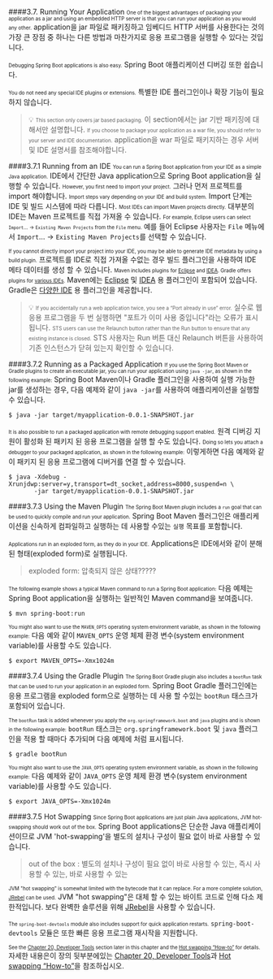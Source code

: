 ####3.7. Running Your Application
<small><small>One of the biggest advantages of packaging your application as a jar and using an embedded HTTP server is that you can run your application as you would any other.</small></small>
application을 jar 파일로 패키징하고 임베디드 HTTP 서버를 사용한다는 것의 가장 큰 장점 중 하나는 다른 방법과 마찬가지로 응용 프로그램을 실행할 수 있다는 것입니다.

<small><small>Debugging Spring Boot applications is also easy.</small></small>
Spring Boot 애플리케이션 디버깅 또한 쉽습니다.

<small><small>You do not need any special IDE plugins or extensions.</small></small>
특별한 IDE 플러그인이나 확장 기능이 필요하지 않습니다.

>:bulb:
<small><small>This section only covers jar based packaging.</small></small>
이 section에서는 jar 기반 패키징에 대해서만 설명합니다.
<small><small>If you choose to package your application as a war file, you should refer to your server and IDE documentation.</small></small>
application을 war 파일로 패키지하는 경우 서버 및 IDE 설명서를 참조해야합니다.

####3.7.1 Running from an IDE
<small><small>You can run a Spring Boot application from your IDE as a simple Java application.</small></small>
IDE에서 간단한 Java application으로 Spring Boot application을 실행할 수 있습니다.
<small><small>However, you first need to import your project.</small></small>
그러나 먼저 프로젝트를 import 해야합니다.
<small><small>Import steps vary depending on your IDE and build system.</small></small>
Import 단계는 IDE 및 빌드 시스템에 따라 다릅니다.
<small><small>Most IDEs can import Maven projects directly.</small></small>
대부분의 IDE는 Maven 프로젝트를 직접 가져올 수 있습니다.
<small><small>For example, Eclipse users can select `Import`…​ → `Existing Maven Projects` from the `File` menu.</small></small>
예를 들어 Eclipse 사용자는 `File` 메뉴에서 `Import`…​ → `Existing Maven Projects`를 선택할 수 있습니다.

<small><small>If you cannot directly import your project into your IDE, you may be able to generate IDE metadata by using a build plugin.</small></small>
프로젝트를 IDE로 직접 가져올 수없는 경우 빌드 플러그인을 사용하여 IDE 메타 데이터를 생성 할 수 있습니다.
<small><small>Maven includes plugins for [Eclipse](https://maven.apache.org/plugins/maven-eclipse-plugin/) and [IDEA](https://maven.apache.org/plugins/maven-idea-plugin/). Gradle offers plugins for [various IDEs](https://docs.gradle.org/4.2.1/userguide/userguide.html).</small></small>
Maven에는 [Eclipse](https://maven.apache.org/plugins/maven-eclipse-plugin/) 및 [IDEA](https://maven.apache.org/plugins/maven-idea-plugin/) 용 플러그인이 포함되어 있습니다. Gradle은 [다양한 IDE](https://docs.gradle.org/4.2.1/userguide/userguide.html) 용 플러그인을 제공합니다.

>:bulb:
<small><small>If you accidentally run a web application twice, you see a “Port already in use” error.</small></small>
실수로 웹 응용 프로그램을 두 번 실행하면 "포트가 이미 사용 중입니다"라는 오류가 표시됩니다.
<small><small>STS users can use the Relaunch button rather than the Run button to ensure that any existing instance is closed.</small></small>
STS 사용자는 Run 버튼 대신 Relaunch 버튼을 사용하여 기존 인스턴스가 닫혀 있는지 확인할 수 있습니다.

####3.7.2 Running as a Packaged Application
<small><small>If you use the Spring Boot Maven or Gradle plugins to create an executable jar, you can run your application using `java -jar`, as shown in the following example:</small></small>
Spring Boot Maven이나 Gradle 플러그인을 사용하여 실행 가능한 jar를 생성하는 경우, 다음 예제와 같이 `java -jar`를 사용하여 애플리케이션을 실행할 수 있습니다.
```
$ java -jar target/myapplication-0.0.1-SNAPSHOT.jar
```
<small><small>It is also possible to run a packaged application with remote debugging support enabled.</small></small>
원격 디버깅 지원이 활성화 된 패키지 된 응용 프로그램을 실행 할 수도 있습니다.
<small><small>Doing so lets you attach a debugger to your packaged application, as shown in the following example:</small></small>
이렇게하면 다음 예제와 같이 패키지 된 응용 프로그램에 디버거를 연결 할 수 있습니다.
```
$ java -Xdebug -Xrunjdwp:server=y,transport=dt_socket,address=8000,suspend=n \
       -jar target/myapplication-0.0.1-SNAPSHOT.jar
```
####3.7.3 Using the Maven Plugin
<small><small>The Spring Boot Maven plugin includes a `run` goal that can be used to quickly compile and run your application.</small></small>
Spring Boot Maven 플러그인은 애플리케이션을 신속하게 컴파일하고 실행하는 데 사용할 수있는 `실행` 목표를 포함합니다.

<small><small>Applications run in an exploded form, as they do in your IDE.</small></small>
Applications은 IDE에서와 같이 분해 된 형태(exploded form)로 실행됩니다.

>exploded form: 압축되지 않은 상태?????

<small><small>The following example shows a typical Maven command to run a Spring Boot application:</small></small>
다음 예제는 Spring Boot application을 실행하는 일반적인 Maven command을 보여줍니다.
```
$ mvn spring-boot:run
```
<small><small>You might also want to use the `MAVEN_OPTS` operating system environment variable, as shown in the following example:</small></small>
다음 예와 같이 `MAVEN_OPTS` 운영 체제 환경 변수(system environment variable)를 사용할 수도 있습니다.
```
$ export MAVEN_OPTS=-Xmx1024m
```

####3.7.4 Using the Gradle Plugin
<small><small>The Spring Boot Gradle plugin also includes a `bootRun` task that can be used to run your application in an exploded form.</small></small>
Spring Boot Gradle 플러그인에는 응용 프로그램을 exploded form으로 실행하는 데 사용 할 수있는 `bootRun` 태스크가 포함되어 있습니다.

<small><small>The `bootRun` task is added whenever you apply the `org.springframework.boot` and `java` plugins and is shown in the following example:</small></small>
`bootRun` 태스크는 `org.springframework.boot` 및 `java` 플러그인을 적용 할 때마다 추가되며 다음 예제에 처럼 표시됩니다.
```
$ gradle bootRun
```
<small><small>You might also want to use the `JAVA_OPTS` operating system environment variable, as shown in the following example:</small></small>
다음 예제와 같이 `JAVA_OPTS` 운영 체제 환경 변수(system environment variable)를 사용할 수도 있습니다.
```
$ export JAVA_OPTS=-Xmx1024m
```
####3.7.5 Hot Swapping
<small><small>Since Spring Boot applications are just plain Java applications, JVM hot-swapping should work out of the box.</small></small>
Spring Boot applications은 단순한 Java 애플리케이션이므로 JVM 'hot-swapping'을 별도의 설치나 구성이 필요 없이 바로 사용할 수 있습니다.

> out of the box : 별도의 설치나 구성이 필요 없이 바로 사용할 수 있는, 즉시 사용할 수 있는, 바로 사용할 수 있는

<small><small>JVM "hot swapping" is somewhat limited with the bytecode that it can replace. For a more complete solution, [JRebel](https://zeroturnaround.com/software/jrebel/) can be used.</small></small>
JVM "hot swapping"은 대체 할 수 있는 바이트 코드로 인해 다소 제한적입니다. 보다 완벽한 솔루션을 위해 [JRebel](https://zeroturnaround.com/software/jrebel/)을 사용할 수 있습니다.

<small><small>The `spring-boot-devtools` module also includes support for quick application restarts.</small></small>
`spring-boot-devtools` 모듈은 또한 빠른 응용 프로그램 재시작을 지원합니다.

<small><small>See the [Chapter 20, Developer Tools](https://docs.spring.io/spring-boot/docs/current/reference/html/using-boot-devtools.html) section later in this chapter and the [Hot swapping “How-to”](https://docs.spring.io/spring-boot/docs/current/reference/html/howto-hotswapping.html) for details.</small></small>
자세한 내용은이 장의 뒷부분에있는 [Chapter 20, Developer Tools](https://docs.spring.io/spring-boot/docs/current/reference/html/using-boot-devtools.html)과 [Hot swapping “How-to”](https://docs.spring.io/spring-boot/docs/current/reference/html/howto-hotswapping.html)을 참조하십시오.
